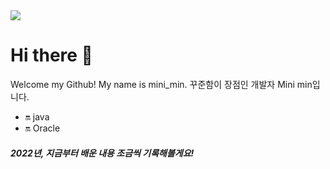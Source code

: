 <img src="https://capsule-render.vercel.app/api?type=Waving&color=timeGradient&height=200&section=header&text=Mini_min🕊️&animation=fadeIn&fontSize=50&fontColor=FFFFFF&fontAlignY=40" />

# Hi there 💖
Welcome my Github! My name is mini_min.
꾸준함이 장점인 개발자 Mini min입니다. 
- 🔛 java
- 🔛 Oracle

##### 2022년, 지금부터 배운 내용 조금씩 기록해볼게요!


<!--
**jm-Back/jm-back** is a ✨ _special_ ✨ repository because its `README.md` (this file) appears on your GitHub profile.

Here are some ideas to get you started:

- 🔭 I’m currently working on ...
- 🌱 I’m currently learning ...
- 👯 I’m looking to collaborate on ...
- 🤔 I’m looking for help with ...
- 💬 Ask me about ...
- 📫 How to reach me: ...
- 😄 Pronouns: ...
- ⚡ Fun fact: ...
-->

